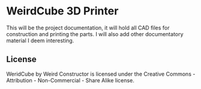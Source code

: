 WeirdCube 3D Printer
====================

This will be the project documentation, it will hold all CAD files
for construction and printing the parts. I will also add other
documentatory material I deem interesting.

## License

WeridCube by Weird Constructor is licensed under
the Creative Commons - Attribution - Non-Commercial - Share Alike license.
